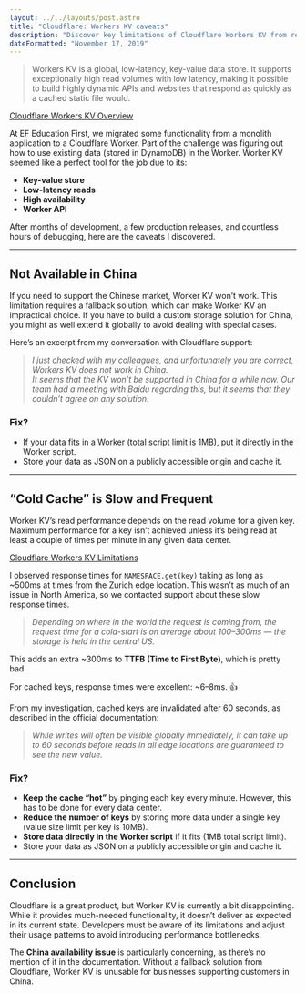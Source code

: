 ```yaml
---
layout: ../../layouts/post.astro
title: "Cloudflare: Workers KV caveats"
description: "Discover key limitations of Cloudflare Workers KV from real production experience: unavailability in China market, cold cache latency issues of up to 500ms, and practical workarounds learned during migration from DynamoDB at EF Education First."
dateFormatted: "November 17, 2019"
---
```


> Workers KV is a global, low-latency, key-value data store. It supports exceptionally high read volumes with low latency, making it possible to build highly dynamic APIs and websites that respond as quickly as a cached static file would.

[Cloudflare Workers KV Overview](https://developers.cloudflare.com/workers/reference/storage/overview/)

At EF Education First, we migrated some functionality from a monolith application to a Cloudflare Worker. Part of the challenge was figuring out how to use existing data (stored in DynamoDB) in the Worker. Worker KV seemed like a perfect tool for the job due to its:

- **Key-value store**  
- **Low-latency reads**  
- **High availability**  
- **Worker API**  

After months of development, a few production releases, and countless hours of debugging, here are the caveats I discovered.

---

## Not Available in China

If you need to support the Chinese market, Worker KV won’t work. This limitation requires a fallback solution, which can make Worker KV an impractical choice. If you have to build a custom storage solution for China, you might as well extend it globally to avoid dealing with special cases.

Here’s an excerpt from my conversation with Cloudflare support:

> *I just checked with my colleagues, and unfortunately you are correct, Workers KV does not work in China.*  
> *It seems that the KV won’t be supported in China for a while now. Our team had a meeting with Baidu regarding this, but it seems that they couldn’t agree on any solution.*

### Fix?

- If your data fits in a Worker (total script limit is 1MB), put it directly in the Worker script.
- Store your data as JSON on a publicly accessible origin and cache it.

---

## “Cold Cache” is Slow and Frequent

Worker KV’s read performance depends on the read volume for a given key. Maximum performance for a key isn’t achieved unless it’s being read at least a couple of times per minute in any given data center.

[Cloudflare Workers KV Limitations](https://developers.cloudflare.com/workers/reference/storage/limitations/)

I observed response times for `NAMESPACE.get(key)` taking as long as ~500ms at times from the Zurich edge location. This wasn’t as much of an issue in North America, so we contacted support about these slow response times.

> *Depending on where in the world the request is coming from, the request time for a cold-start is on average about 100–300ms — the storage is held in the central US.*

This adds an extra ~300ms to **TTFB (Time to First Byte)**, which is pretty bad. 

For cached keys, response times were excellent: ~6–8ms. 👍

From my investigation, cached keys are invalidated after 60 seconds, as described in the official documentation:

> *While writes will often be visible globally immediately, it can take up to 60 seconds before reads in all edge locations are guaranteed to see the new value.*

### Fix?

- **Keep the cache “hot”** by pinging each key every minute. However, this has to be done for every data center.  
- **Reduce the number of keys** by storing more data under a single key (value size limit per key is 10MB).  
- **Store data directly in the Worker script** if it fits (1MB total script limit).  
- Store your data as JSON on a publicly accessible origin and cache it.

---

## Conclusion

Cloudflare is a great product, but Worker KV is currently a bit disappointing. While it provides much-needed functionality, it doesn’t deliver as expected in its current state. Developers must be aware of its limitations and adjust their usage patterns to avoid introducing performance bottlenecks.

The **China availability issue** is particularly concerning, as there’s no mention of it in the documentation. Without a fallback solution from Cloudflare, Worker KV is unusable for businesses supporting customers in China.

